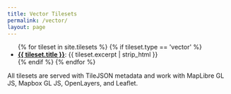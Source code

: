```yaml
---
title: Vector Tilesets
permalink: /vector/
layout: page
---
```


<ul>
{% for tileset in site.tilesets %}
{% if tileset.type == 'vector' %}
<li><b><a href="{{ tileset.url }}">{{ tileset.title }}</a></b>: {{ tileset.excerpt | strip_html }}</li>
{% endif %}
{% endfor %}
</ul>

All tilesets are served with TileJSON metadata and work with MapLibre GL JS, Mapbox GL JS, OpenLayers, and Leaflet.
